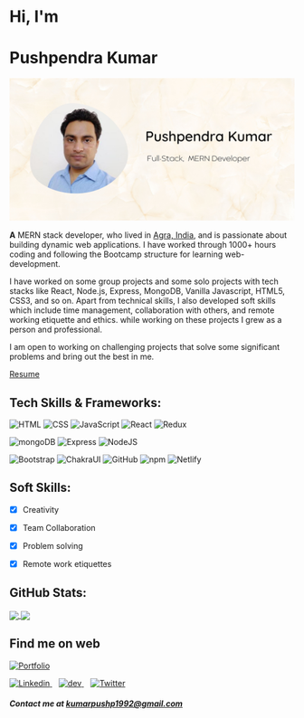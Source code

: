 # Hi, I'm 
# Pushpendra Kumar

![banner](https://raw.githubusercontent.com/PushpendraKPal/PushpendraKPal/main/github%20banner.jpg)


 **A** MERN stack developer, who lived in <u>Agra, India</u>, and is passionate about building dynamic web applications. I have worked through 1000+ hours coding and following the Bootcamp structure for learning web-development.

I have worked on some group projects and some solo projects with tech stacks like React, Node.js, Express, MongoDB, Vanilla Javascript, HTML5, CSS3, and so on. Apart from technical skills, I also developed soft skills which include time management, collaboration with others, and remote working etiquette and ethics. while working on these projects I grew as a person and professional.

I am open to working on challenging projects that solve some significant problems and bring out the best in me.

<a href="https://drive.google.com/file/d/1RWJHaIUZZloLpo2R3hIqwnAEJC9sRn-K/view?usp=sharing" target="_blank" border="1px solid grey">Resume</a>


## Tech Skills & Frameworks:
<p align="left">
    <img src="https://img.shields.io/badge/HTML5-E34F26?style=for-the-badge&logo=html5&logoColor=white" alt="HTML"/>
    <img src="https://img.shields.io/badge/CSS3-1572B6?style=for-the-badge&logo=css3&logoColor=white" alt="CSS"/>
    <img src="https://img.shields.io/badge/JavaScript-323330?style=for-the-badge&logo=javascript&logoColor=F7DF1E" alt="JavaScript"/>
    <img src="https://img.shields.io/badge/React-20232A?style=for-the-badge&logo=react&logoColor=61DAFB" alt="React"/>
    <img src="https://img.shields.io/badge/Redux-593D88?style=for-the-badge&logo=redux&logoColor=white" alt="Redux"/>
  </p>
  <p>
    <img src="https://img.shields.io/badge/MongoDB-4EA94B?style=for-the-badge&logo=mongodb&logoColor=white" alt="mongoDB"/>
    <img src="https://img.shields.io/badge/Express.js-000000?style=for-the-badge&logo=express&logoColor=white" alt="Express"/>
    <img src="https://img.shields.io/badge/Node.js-339933?style=for-the-badge&logo=nodedotjs&logoColor=white" alt="NodeJS"/>
  </p>
  <p>
    <img src="https://img.shields.io/badge/Bootstrap-563D7C?style=for-the-badge&logo=bootstrap&logoColor=white" alt="Bootstrap"/>
    <img src="https://img.shields.io/badge/Chakra--UI-319795?style=for-the-badge&logo=chakra-ui&logoColor=white" alt="ChakraUI"/>
    <img src="https://img.shields.io/badge/GitHub-100000?style=for-the-badge&logo=github&logoColor=white" alt="GitHub"/>
    <img src="https://img.shields.io/badge/npm-CB3837?style=for-the-badge&logo=npm&logoColor=white" alt="npm"/>
    <img src="https://img.shields.io/badge/Netlify-00C7B7?style=for-the-badge&logo=netlify&logoColor=white" alt="Netlify"/>
  </p>

## Soft Skills:

- [x] Creativity
- [x] Team Collaboration
- [x] Problem solving
- [x] Remote work etiquettes
    
    
## GitHub Stats:

<div align="left">
<a href="https://github.com/MartinHeinz/MartinHeinz">
  <img align="center" src="https://github-readme-stats.vercel.app/api/top-langs/?username=PushpendraKPal&theme=outrun"  height="210px" />
</a>
<a href="https://github.com/MartinHeinz/MartinHeinz">
  <img align="center" src="https://github-readme-stats.vercel.app/api?username=PushpendraKPal&count_private=true&theme=outrun&show_icons=true"  height="210px" />
</a>
</div>


## Find me on web

<p>
	<a href="https://pushpendrakumar.w3spaces.com" target="_blank">
	<img src="https://img.shields.io/badge/-PORTFOLIO-3423A6?style=flat&logo=Google-Chrome&logoColor=white" alt="Portfolio"/>
    </a>
</p>

<p>
    <a href="https://www.linkedin.com/in/pushpendrakpal/" target="-blank"><img src="https://img.shields.io/badge/LinkedIn-0077B5?style=for-the-badge&logo=linkedin&logoColor=white" alt="Linkedin"/>
    </a>
    &nbsp;&nbsp;
    <a href="https://dev.to/pushpendrakpal" target= "_blank">
    <img src="https://img.shields.io/badge/dev.to-0A0A0A?style=for-the-badge&logo=devdotto&logoColor=white" alt="dev"/>
    </a>
    &nbsp;&nbsp;
    <a href="https://twitter.com/pushpendra_kpal" target="-blank">
    <img src="https://img.shields.io/badge/Twitter-1DA1F2?style=for-the-badge&logo=twitter&logoColor=white" alt="Twitter"/>
    <a/>
</p>

##### Contact me at kumarpushp1992@gmail.com


